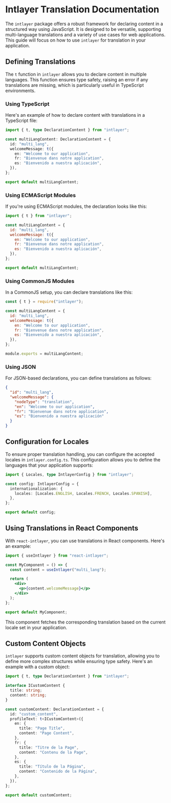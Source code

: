 # Intlayer Translation Documentation

The `intlayer` package offers a robust framework for declaring content in a structured way using JavaScript. It is designed to be versatile, supporting multi-language translations and a variety of use cases for web applications. This guide will focus on how to use `intlayer` for translation in your application.

## Defining Translations

The `t` function in `intlayer` allows you to declare content in multiple languages. This function ensures type safety, raising an error if any translations are missing, which is particularly useful in TypeScript environments.

### Using TypeScript

Here's an example of how to declare content with translations in a TypeScript file:

```typescript
import { t, type DeclarationContent } from "intlayer";

const multiLangContent: DeclarationContent = {
  id: "multi_lang",
  welcomeMessage: t({
    en: "Welcome to our application",
    fr: "Bienvenue dans notre application",
    es: "Bienvenido a nuestra aplicación",
  }),
};

export default multiLangContent;
```

### Using ECMAScript Modules

If you're using ECMAScript modules, the declaration looks like this:

```javascript
import { t } from "intlayer";

const multiLangContent = {
  id: "multi_lang",
  welcomeMessage: t({
    en: "Welcome to our application",
    fr: "Bienvenue dans notre application",
    es: "Bienvenido a nuestra aplicación",
  }),
};

export default multiLangContent;
```

### Using CommonJS Modules

In a CommonJS setup, you can declare translations like this:

```javascript
const { t } = require("intlayer");

const multiLangContent = {
  id: "multi_lang",
  welcomeMessage: t({
    en: "Welcome to our application",
    fr: "Bienvenue dans notre application",
    es: "Bienvenido a nuestra aplicación",
  }),
};

module.exports = multiLangContent;
```

### Using JSON

For JSON-based declarations, you can define translations as follows:

```json
{
  "id": "multi_lang",
  "welcomeMessage": {
    "nodeType": "translation",
    "en": "Welcome to our application",
    "fr": "Bienvenue dans notre application",
    "es": "Bienvenido a nuestra aplicación"
  }
}
```

## Configuration for Locales

To ensure proper translation handling, you can configure the accepted locales in `intlayer.config.ts`. This configuration allows you to define the languages that your application supports:

```typescript
import { Locales, type IntlayerConfig } from "intlayer";

const config: IntlayerConfig = {
  internationalization: {
    locales: [Locales.ENGLISH, Locales.FRENCH, Locales.SPANISH],
  },
};

export default config;
```

## Using Translations in React Components

With `react-intlayer`, you can use translations in React components. Here's an example:

```jsx
import { useIntlayer } from "react-intlayer";

const MyComponent = () => {
  const content = useIntlayer("multi_lang");

  return (
    <div>
      <p>{content.welcomeMessage}</p>
    </div>
  );
};

export default MyComponent;
```

This component fetches the corresponding translation based on the current locale set in your application.

## Custom Content Objects

`intlayer` supports custom content objects for translation, allowing you to define more complex structures while ensuring type safety. Here's an example with a custom object:

```typescript
import { t, type DeclarationContent } from "intlayer";

interface ICustomContent {
  title: string;
  content: string;
}

const customContent: DeclarationContent = {
  id: "custom_content",
  profileText: t<ICustomContent>({
    en: {
      title: "Page Title",
      content: "Page Content",
    },
    fr: {
      title: "Titre de la Page",
      content: "Contenu de la Page",
    },
    es: {
      title: "Título de la Página",
      content: "Contenido de la Página",
    },
  }),
};

export default customContent;
```
